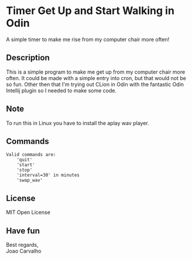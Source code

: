 # Timer Get Up and Start Walking in Odin
A simple timer to make me rise from my computer chair more often!

## Description
This is a simple program to make me get up from my computer chair more often. It could be made with a simple entry into cron, but that would not be so fun. Other then that I'm trying out CLion in Odin with the fantastic Odin Intellij plugin so I needed to make some code.

## Note
To run this in Linux you have to install the aplay wav player.

## Commands
```
Valid commands are:
    'quit'
    'start'
    'stop'
    'interval=30' in minutes
    'swap_wav'
```

## License
MIT Open License

## Have fun
Best regards, <br>
Joao Carvalho
